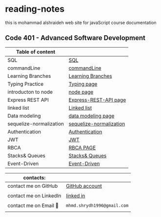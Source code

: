 # reading-notes

this is mohammad alshraideh web site for  javaScript course documentation  


## Code 401 - Advanced Software Development

|Table of content|  |
|--------------------|------------------|  
|  SQL  |  [SQL](./sql.md)| |  | |
|commandLine | [commandLine](./commandLine.md)| |  | |
|Learning Branches  | [Learning Branches](./learningBranches.md)| |  | |
|Typing Practice  | [Typing page](TypingPractice.md)| |  |  |
|introducton to node |[node page](./node.md)| |  |  |
|Express REST API   | [Express-REST-API page](Express-REST-API.md)| |  |  |
|linked list   | [Linked list](linked-list.md)| |  |  |
|Data modeling   | [data modeling page](DataModeling.md)| |  |   |
|sequelize-normalization|[sequelize-normalization](./sequelize-normalization.md)| |  |  |
|Authentication |[Authentication](Authentication.md) | |  |  |
|JWT  |  [JWT](./JWT.md)| |  |  |
|RBCA | [RBCA PAGE](RBCA.md)| |   |  | 
|Stacks& Queues| [Stacks& Queues](./StacksAndQueues.md) | |  |   |
|Event-Driven| [Event-Driven](/event-driven.md)|

















 
|contacts: |   |
|--------------|-----------------|
|contact me on GitHub  | [GitHub account](https://github.com/mohammadsh96)|
|  | |
|contact me on LinkedIn | [linked in ](https://www.linkedin.com/in/mohammad-alshraideh-67820b186/)|
|  |  | 
|contact me on Email  :email:| ``` mhmd.shrydh1996@gmail.com ```|
|  |  |
